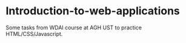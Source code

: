 # Introduction-to-web-applications
Some tasks from WDAI course at AGH UST to practice HTML/CSS/Javascript.
